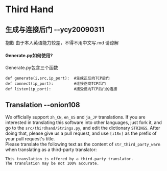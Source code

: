 # Third Hand

## 生成与连接后门 --ycy20090311

抱歉 由于本人英语能力较差，不得不用中文写.md 请谅解  

#### Generate.py如何使用? 

Generate.py包含三个函数
```
def generate(i,src,ip_port):  #生成正反向TCP后门
def connect(ip_port):         #连接正向TCP后门
def listen(ip_port):          #接受反向TCP后门的连接
```  

## Translation --onion108

We officially support `zh_CN`, `en_US` and `ja_JP` translations. If you are interested in translating this software into other languages, just fork it, and go to the `src/thirdhand/Strings.py`, and edit the dictionary `STRINGS`. After doing that, please give us a pull request, and use `[i18n]` as the prefix of your pull request's title.  
Please translate the following text as the content of `str_third_party_warn` when translating as a third-party translator:
```
This translation is offered by a third-party translator.
The translation may be not 100% accurate.
```

